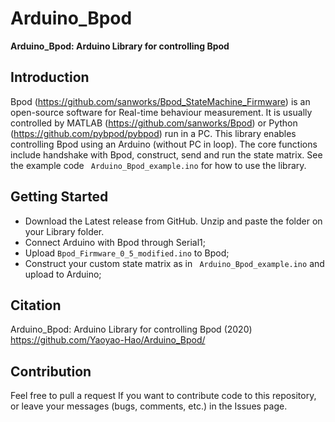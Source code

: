 # Arduino_Bpod

**Arduino_Bpod: Arduino Library for controlling Bpod**

## Introduction
Bpod (https://github.com/sanworks/Bpod_StateMachine_Firmware) is an open-source software for Real-time behaviour measurement. It is usually controlled by MATLAB (https://github.com/sanworks/Bpod) or Python (https://github.com/pybpod/pybpod) run in a PC. This library enables controlling Bpod using an Arduino (without PC in loop). The core functions include handshake with Bpod, construct, send and run the state matrix. See the example code ``` Arduino_Bpod_example.ino``` for how to use the library.

## Getting Started
* Download the Latest release from GitHub. Unzip and paste the folder on your Library folder.
* Connect Arduino with Bpod through Serial1;
* Upload ```Bpod_Firmware_0_5_modified.ino``` to Bpod;
* Construct your custom state matrix as in ``` Arduino_Bpod_example.ino``` and upload to Arduino;

## Citation

Arduino_Bpod: Arduino Library for controlling Bpod (2020) https://github.com/Yaoyao-Hao/Arduino_Bpod/

## Contribution
Feel free to pull a request If you want to contribute code to this repository, or leave your messages (bugs, comments, etc.) in the Issues page.
